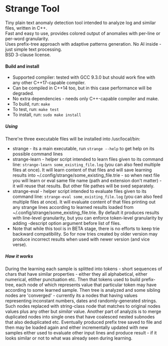 # Strange Tool
Tiny plain text anomaly detection tool intended to analyze log and similar files, written in C++.<br>
Fast and easy to use, provides colored output of anomalies with per-line or per-word granularity.<br>
Uses prefix-tree approach with adaptive patterns generation. No AI inside - just simple text processing.<br>
BSD 3-clause license.<br>

#### Build and install
 * Supported compiler: tested with GCC 9.3.0 but should work fine with any other C++17-capable compiler.
 * Can be compiled in C++14 too, but in this case performance will be degraded.
 * No extra dependencies - needs only C++-capable compiler and make.
 * To build, run: `make`
 * To test, run: `make test`
 * To install, run: `sudo make install`

##### Using
 There're three executable files will be installed into /usr/local/bin:
 * strange - its a main executable, run `strange --help` to get help on its possible command lines
 * strange-learn - helper script intended to learn files given to its command line: `strange-learn some_existing_file.log`
 (you can also feed multiple files at once). It will learn content of that files and will save learning results into ~/.config/strange/some_existing_file.trie - so when next file you will learn or eval same file name (path and extension don't matter) - it will reuse that results. But other file pathes will be sved separately.
 * strange-eval - helper script intended to evaluate files given to its command line: `strange-eval some_existing_file.log`
 (you can also feed multiple files at once). It will evaluate content of that files printing out any strange lines according to learned results loaded from ~/.config/strange/some_existing_file.trie. By default it produces results with line-level granularity, but you can enforce token-level granularity by adding -descript option argument before list of files.
 * Note that while this tool is in BETA stage, there is no efforts to keep trie backward compatibility. So for now tries created by older version may produce incorrect results when used with newer version (and vice verse).

##### How it works
During the learning each sample is splitted into tokens - short sequences of chars that have similar properties - either they all alphabetical, either numerical, etither punctuation etc.
Then that tokens used to build prefix-tree, each node of which represents value that particular token may have according to some learned sample.
Then tree is analyzed and some sibling nodes are 'converged' - currently its a nodes that having values representing inconstant numbers, dates and randomly-generated strings. Such nodes replaced with string-class node that matches to original nodes values plus any other but _similar_ value.
Another part of analyzis is to merge duplicated nodes into single ones that have coalesced nested subnodes that also deduplicated etc.
Eventually produced prefix tree saved to file and then may be loaded again and either incrementally updated with new samples either used to evaluate other input lines and produce result - if it looks similar or not to what was already seen during learning.
